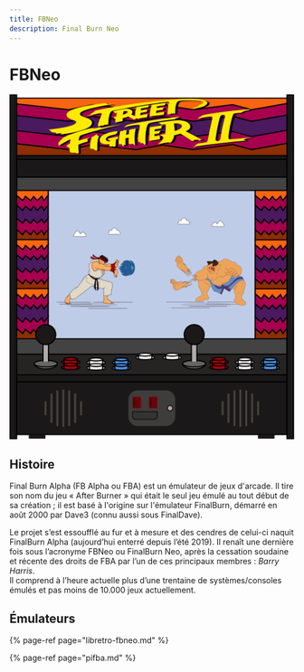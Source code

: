 ```yaml
---
title: FBNeo
description: Final Burn Neo
---
```


# FBNeo

![](/migration-images/emulateurs/arcade/final-burn-neo/console-3-.svg)

## Histoire

Final Burn Alpha \(FB Alpha ou FBA\) est un émulateur de jeux d'arcade. Il tire son nom du jeu « After Burner » qui était le seul jeu émulé au tout début de sa création ; il est basé à l'origine sur l'émulateur FinalBurn, démarré en août 2000 par Dave3 \(connu aussi sous FinalDave\).

Le projet s’est essoufflé au fur et à mesure et des cendres de celui-ci naquit FinalBurn Alpha \(aujourd’hui enterré depuis l’été 2019\). Il renaît une dernière fois sous l’acronyme FBNeo ou FinalBurn Neo, après la cessation soudaine et récente des droits de FBA par l’un de ces principaux membres : _Barry Harris_.  
Il comprend à l’heure actuelle plus d’une trentaine de systèmes/consoles émulés et pas moins de 10.000 jeux actuellement.  

## Émulateurs

{% page-ref page="libretro-fbneo.md" %}

{% page-ref page="pifba.md" %}

